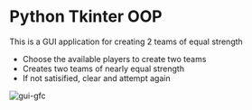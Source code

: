 # Python Tkinter OOP
This is a GUI application for creating 2 teams of equal strength

* Choose the available players to create two teams
* Creates two teams of nearly equal strength
* If not satisified, clear and attempt again

![gui-gfc](https://github.com/trial-pyth/foot-team/blob/main/gfctrial.jpg)
